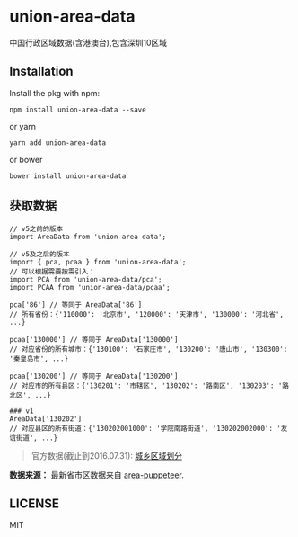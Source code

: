 # union-area-data
中国行政区域数据(含港澳台),包含深圳10区域

## Installation
Install the pkg with npm:

```
npm install union-area-data --save
```

or yarn

```
yarn add union-area-data
```

or bower

```
bower install union-area-data
```

## 获取数据
```
// v5之前的版本
import AreaData from 'union-area-data';

// v5及之后的版本
import { pca, pcaa } from 'union-area-data';
// 可以根据需要按需引入：
import PCA from 'union-area-data/pca'; 
import PCAA from 'union-area-data/pcaa'; 

pca['86'] // 等同于 AreaData['86']
// 所有省份：{'110000': '北京市', '120000': '天津市', '130000': '河北省', ...}

pcaa['130000'] // 等同于 AreaData['130000']
// 对应省份的所有城市：{'130100': '石家庄市', '130200': '唐山市', '130300': '秦皇岛市', ...}

pcaa['130200'] // 等同于 AreaData['130200']
// 对应市的所有县区：{'130201': '市辖区', '130202': '路南区', '130203': '路北区', ...}

### v1
AreaData['130202']
// 对应县区的所有街道：{'130202001000': '学院南路街道', '130202002000': '友谊街道', ...}
```

> 官方数据(截止到2016.07.31): [城乡区域划分](http://www.stats.gov.cn/tjsj/tjbz/tjyqhdmhcxhfdm/2016/index.html)

**数据来源：** 最新省市区数据来自 [area-puppeteer](https://github.com/dwqs/area-puppeteer/).

## LICENSE

MIT

